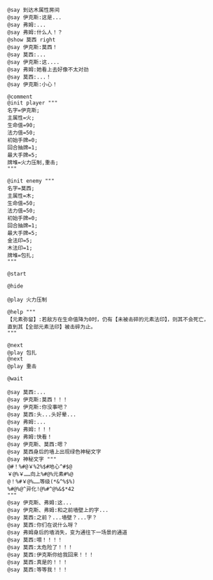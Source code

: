﻿```text
@say 到达木属性房间
@say 伊克斯:这是...
@say 弗姆:...
@say 弗姆:什么人！？
@show 莫西 right
@say 伊克斯:莫西！
@say 莫西:...
@say 伊克斯:这....
@say 弗姆:她看上去好像不太对劲
@say 莫西:...！
@say 伊克斯:小心！

@comment
@init player """
名字=伊克斯;
主属性=火;
生命值=90;
法力值=50;
初始手牌=0;
回合抽牌=1;
最大手牌=5;
牌堆=火力压制,重击;
"""

@init enemy """
名字=莫西;
主属性=木;
生命值=50;
法力值=50;
初始手牌=0;
回合抽牌=1;
最大手牌=5;
金法印=5;
木法印=1;
牌堆=包扎;
"""

@start

@hide

@play 火力压制

@help """
【元素弥留】:若敌方在生命值降为0时，仍有【未被击碎的元素法印】，则其不会死亡，
直到其【全部元素法印】被击碎为止。
"""

@next
@play 包扎
@next
@play 重击

@wait

@say 莫西:...
@say 伊克斯:莫西！！！
@say 伊克斯:你没事吧？
@say 莫西:头...头好晕...
@say 弗姆:...
@say 弗姆:！！！
@say 弗姆:快看！
@say 伊克斯、莫西:嗯？
@say 莫西身后的墙上出现绿色神秘文字
@say 神秘文字 """
@#！%#@￥%2%$#地心^#$@
￥@%￥……向上%#@%元素#%@
@！%#￥@%……等级(*&^%$%)
%#@%@^异化!@%#^@%&$*42
"""
@say 伊克斯、弗姆:这...
@say 伊克斯、弗姆:和之前墙壁上的字...
@say 莫西:之前？...墙壁？...字？
@say 莫西:你们在说什么呀？
@say 弗姆身后的墙消失，变为通往下一场景的通道
@say 莫西:喂！！！！
@say 莫西:太危险了！！！
@say 莫西:伊克斯你给我回来！！！
@say 莫西:真是的！！！
@say 莫西:等等我！！！
```